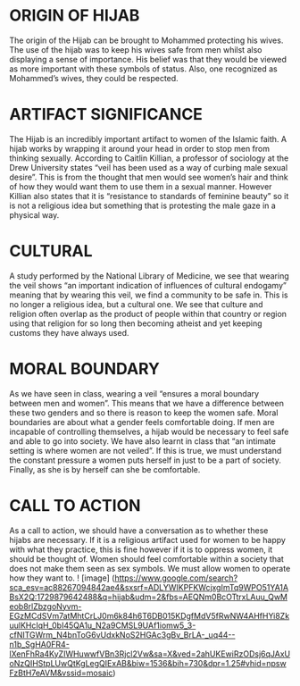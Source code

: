 # ORIGIN OF HIJAB
The origin of the Hijab can be brought to Mohammed protecting his wives. The use of the hijab was to keep his wives safe from men whilst also displaying a sense of importance. His belief was that they would be viewed as more important with these symbols of status. Also, one recognized as Mohammed’s wives, they could be respected.
# ARTIFACT SIGNIFICANCE
The Hijab is an incredibly important artifact to women of the Islamic faith. A hijab works by wrapping it around your head in order to stop men from thinking sexually. According to Caitlin Killian, a professor of sociology at the Drew University states “veil has been used as a way of curbing male sexual desire”. This is from the thought that men would see women’s hair and think of how they would want them to use them in a sexual manner. However Killian also states that it is “resistance to standards of feminine beauty” so it is not a religious idea but something that is protesting the male gaze in a physical way. 
# CULTURAL
A study performed by the National Library of Medicine, we see that wearing the veil shows “an important indication of influences of cultural endogamy” meaning that by wearing this veil, we find a community to be safe in. This is no longer a religious idea, but a cultural one. We see that culture and religion often overlap as the product of people within that country or region using that religion for so long then becoming atheist and yet keeping customs they have always used.
# MORAL BOUNDARY
As we have seen in class, wearing a veil “ensures a moral boundary between men and women”. This means that we have a difference between these two genders and so there is reason to keep the women safe. Moral boundaries are about what a gender feels comfortable doing. If men are incapable of controlling themselves, a hijab would be necessary to feel safe and able to go into society. We have also learnt in class that “an intimate setting is where women are not veiled”. If this is true, we must understand the constant pressure a women puts herself in just to be a part of society. Finally, as she is by herself can she be comfortable.
# CALL TO ACTION
As a call to action, we should have a conversation as to whether these hijabs are necessary. If it is  a religious artifact used for women to be happy with what they practice, this is fine however if it is to oppress women, it should be thought of. Women should feel comfortable within a society that does not make them seen as sex symbols. We must allow women to operate how they want to.
! [image] (https://www.google.com/search?sca_esv=ac88267094842ae4&sxsrf=ADLYWIKPFKWcjxgImTq9WPO51YA1ABsX2Q:1729879642488&q=hijab&udm=2&fbs=AEQNm0BcOTtrxLAuu_QwMeob8rlZbzgoNyvm-EGzMCdSVm7atMhtCrLJ0m6k84h6T6DB015KDgfMdV5fRwNW4AHfHYi8ZkuulKHcIqH_0bI45QA1u_N2a9CMSL9UAf1iomw5_3-cfNITGWrm_N4bnToG6vUdxkNoS2HGAc3gBv_BrLA-_uq44--n1b_SgHA0FR4-lXenFhRa4KyZIWHuwwfVBn3Rjcl2Vw&sa=X&ved=2ahUKEwiRzODsj6qJAxUoNzQIHStpLUwQtKgLegQIExAB&biw=1536&bih=730&dpr=1.25#vhid=npswFzBtH7eAVM&vssid=mosaic)

